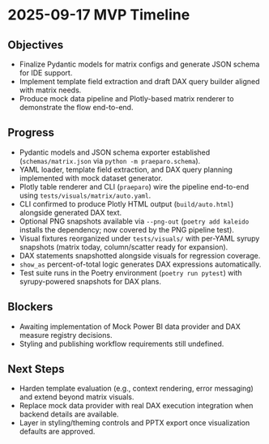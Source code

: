 # 2025-09-17 MVP Timeline

## Objectives
- Finalize Pydantic models for matrix configs and generate JSON schema for IDE support.
- Implement template field extraction and draft DAX query builder aligned with matrix needs.
- Produce mock data pipeline and Plotly-based matrix renderer to demonstrate the flow end-to-end.

## Progress
- Pydantic models and JSON schema exporter established (`schemas/matrix.json` via `python -m praeparo.schema`).
- YAML loader, template field extraction, and DAX query planning implemented with mock dataset generator.
- Plotly table renderer and CLI (`praeparo`) wire the pipeline end-to-end using `tests/visuals/matrix/auto.yaml`.
- CLI confirmed to produce Plotly HTML output (`build/auto.html`) alongside generated DAX text.
- Optional PNG snapshots available via `--png-out` (`poetry add kaleido` installs the dependency; now covered by the PNG pipeline test).
- Visual fixtures reorganized under `tests/visuals/` with per-YAML syrupy snapshots (matrix today, column/scatter ready for expansion).
- DAX statements snapshotted alongside visuals for regression coverage.
- `show_as` percent-of-total logic generates DAX expressions automatically.
- Test suite runs in the Poetry environment (`poetry run pytest`) with syrupy-powered snapshots for DAX plans.

## Blockers
- Awaiting implementation of Mock Power BI data provider and DAX measure registry decisions.
- Styling and publishing workflow requirements still undefined.

## Next Steps
- Harden template evaluation (e.g., context rendering, error messaging) and extend beyond matrix visuals.
- Replace mock data provider with real DAX execution integration when backend details are available.
- Layer in styling/theming controls and PPTX export once visualization defaults are approved.
